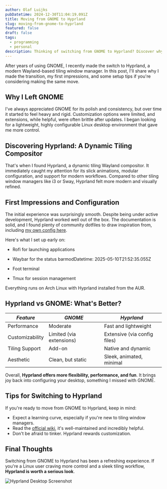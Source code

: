 ```yaml
---
author: Olaf Luijks
pubDatetime: 2024-12-30T11:04:19.091Z
title: Moving from GNOME to Hyprland
slug: moving-from-gnome-to-hyprland
featured: false
draft: false
tags:
  - programming
  - personal
description: Thinking of switching from GNOME to Hyprland? Discover why I moved to this dynamic Wayland tiling compositor, how it compares to GNOME, and how to get started.
---
```


After years of using GNOME, I recently made the switch to Hyprland, a modern Wayland-based tiling window manager. In this post, I'll share why I made the transition, my first impressions, and some setup tips if you're considering making the same move.

## Why I Left GNOME

I've always appreciated GNOME for its polish and consistency, but over time it started to feel heavy and rigid. Customization options were limited, and extensions, while helpful, were often brittle after updates. I began looking for a lightweight, highly configurable Linux desktop environment that gave me more control.

## Discovering Hyprland: A Dynamic Tiling Compositor

That's when I found Hyprland, a dynamic tiling Wayland compositor. It immediately caught my attention for its slick animations, modular configuration, and support for modern workflows. Compared to other tiling window managers like i3 or Sway, Hyprland felt more modern and visually refined.

## First Impressions and Configuration

The initial experience was surprisingly smooth. Despite being under active development, Hyprland worked well out of the box. The documentation is solid, and I found plenty of community dotfiles to draw inspiration from, including [my own config here](https://github.com/mylinuxforwork/dotfiles).

Here's what I set up early on:

- Rofi for launching applications
- Waybar for the status barmodDatetime: 2025-05-10T21:52:35.055Z

- Foot terminal
- Tmux for session management

Everything runs on Arch Linux with Hyprland installed from the AUR.

## Hyprland vs GNOME: What's Better?

| _Feature_       | _GNOME_                  | _Hyprland_                   |
| --------------- | ------------------------ | ---------------------------- |
| Performance     | Moderate                 | Fast and lightweight         |
| Customizability | Limited (via extensions) | Extensive (via config files) |
| Tiling Support  | Add-on                   | Native and dynamic           |
| Aesthetic       | Clean, but static        | Sleek, animated, minimal     |

Overall, **Hyprland offers more flexibility, performance, and fun**. It brings joy back into configuring your desktop, something I missed with GNOME.

## Tips for Switching to Hyprland

If you're ready to move from GNOME to Hyprland, keep in mind:

- Expect a learning curve, especially if you're new to tiling window managers.
- Read the [official wiki](https://wiki.hyprland.org/), it's well-maintained and incredibly helpful.
- Don't be afraid to tinker. Hyprland rewards customization.

## Final Thoughts

Switching from GNOME to Hyprland has been a refreshing experience. If you're a Linux user craving more control and a sleek tiling workflow, **Hyprland is worth a serious look**.

![Hyprland Desktop Screenshot](@/assets/images/gnome-to-hyprland.jpg)
